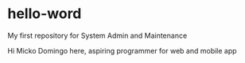 # hello-word
My first repository for System Admin and Maintenance

Hi Micko Domingo here, aspiring programmer for web and mobile app
